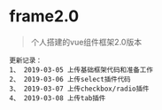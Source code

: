 # frame2.0

> 个人搭建的vue组件框架2.0版本

```
更新记录：
1、 2019-03-05 上传基础框架代码和准备工作
2、 2019-03-06 上传select插件代码
3、 2019-03-07 上传checkbox/radio插件
4、 2019-03-08 上传tab插件
```
